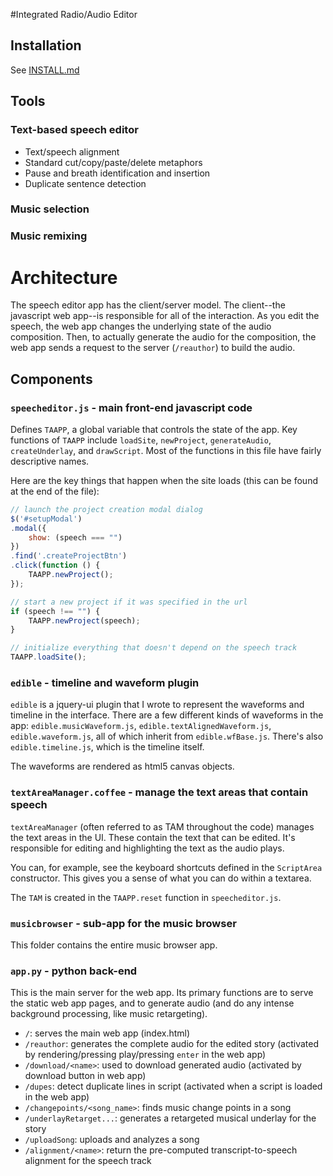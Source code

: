 #Integrated Radio/Audio Editor

## Installation

See [INSTALL.md](https://github.com/ucbvislab/speecheditor/blob/master/INSTALL.md)

## Tools

### Text-based speech editor

* Text/speech alignment
* Standard cut/copy/paste/delete metaphors
* Pause and breath identification and insertion
* Duplicate sentence detection

### Music selection

### Music remixing

# Architecture

The speech editor app has the client/server model. The client--the
javascript web app--is responsible for all of the interaction. As you
edit the speech, the web app changes the underlying state of the audio
composition. Then, to actually generate the audio for the composition,
the web app sends a request to the server (`/reauthor`) to build the
audio.

## Components

### `speecheditor.js` - main front-end javascript code

Defines `TAAPP`, a global variable that controls the state of the app.
Key functions of `TAAPP` include `loadSite`, `newProject`,
`generateAudio`, `createUnderlay`, and `drawScript`. Most of the
functions in this file have fairly descriptive names.

Here are the key things that happen when the site loads (this can be
found at the end of the file):

```javascript
// launch the project creation modal dialog
$('#setupModal')
.modal({
    show: (speech === "")
})
.find('.createProjectBtn')
.click(function () {
    TAAPP.newProject();
});

// start a new project if it was specified in the url
if (speech !== "") {
    TAAPP.newProject(speech);
}

// initialize everything that doesn't depend on the speech track
TAAPP.loadSite();
```

### `edible` - timeline and waveform plugin

`edible` is a jquery-ui plugin that I wrote to represent the waveforms
and timeline in the interface. There are a few different kinds of
waveforms in the app: `edible.musicWaveform.js`,
`edible.textAlignedWaveform.js`, `edible.waveform.js`, all of which
inherit from `edible.wfBase.js`. There's also `edible.timeline.js`,
which is the timeline itself.

The waveforms are rendered as html5 canvas objects.

### `textAreaManager.coffee` - manage the text areas that contain speech

`textAreaManager` (often referred to as TAM throughout the code)
manages the text areas in the UI. These contain the text that can be
edited. It's responsible for editing and highlighting the text as the
audio plays.

You can, for example, see the keyboard shortcuts defined in the
`ScriptArea` constructor. This gives you a sense of what you can do
within a textarea.

The `TAM` is created in the `TAAPP.reset` function in
`speecheditor.js`.

### `musicbrowser` - sub-app for the music browser

This folder contains the entire music browser app.

### `app.py` - python back-end

This is the main server for the web app. Its primary functions are to
serve the static web app pages, and to generate audio (and do any
intense background processing, like music retargeting).

* `/`: serves the main web app (index.html)
* `/reauthor`: generates the complete audio for the edited story
  (activated by rendering/pressing play/pressing `enter` in the web
  app)
* `/download/<name>`: used to download generated audio (activated by
  download button in web app)
* `/dupes`: detect duplicate lines in script (activated when a script
  is loaded in the web app)
* `/changepoints/<song_name>`: finds music change points in a song
* `/underlayRetarget...`: generates a retargeted musical underlay for
  the story
* `/uploadSong`: uploads and analyzes a song
* `/alignment/<name>`: return the pre-computed transcript-to-speech
  alignment for the speech track